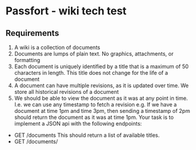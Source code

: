 # Passfort - wiki tech test

## Requirements 

1. A wiki is a collection of documents
2. Documents are lumps of plain text. No graphics, attachments, or formatting
3. Each document is uniquely identified by a title that is a maximum of 50 characters in
length. This title does not change for the life of a document
4. A document can have multiple revisions, as it is updated over time. We store all historical
revisions of a document
5. We should be able to view the document as it was at any point in time. I.e. we can use
any timestamp to fetch a revision e.g. If we have a document at time 1pm and time 3pm,
then sending a timestamp of 2pm should return the document as it was at time 1pm.
Your task is to implement a JSON api with the following endpoints:

* GET /documents
This should return a list of available titles.
* GET /documents/<title>
This should return a list of available revisions for a document.
* GET /documents/<title>/<timestamp>
This should return the document as it was at that timestamp.
* GET /documents/<title>/latest
This should return the current latest version of the document.
* POST /documents/<title>
This allows users to post a new revision of a document.
It should receive JSON in the form: {content: ‘new content...’}. 

## How to install and run
1. Clone this repository
2. In your command line
* Run `bundle install` to install dependencies
* Run `ruby app.rb` to start up the server

## Using the app
1. Request list of available titles

```
curl http://localhost:4567/documents 
```
![alt text](../documents.png "documents")

![alt text](../documents_200.png "documents2")

![alt text](../documents_400.png "documents3")


2. Resturn list of available revisions for a document

```
curl http://localhost:4567/documents/history-of-science
```

3. Post a new revision of a document

```
curl -d '{"content": "LATEST content"}' -X POST http://localhost:4567/documents/history-of-science
```

## Run tests
1. Run `rspec` from command line to check tests. This app has over 100% coverage.
2. Run `rubocop` from command line to check linter.

## Development

### Key decisions and challenges


### Testing
* To test the controller, I used manual tests via curl and the browser
* I used TDD and unit testing to test the model
